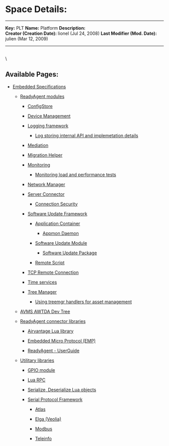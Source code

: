 Space Details:
==============

  -------------------------------- -----------------------
  **Key:**                         PLT
  **Name:**                        Platform
  **Description:**                 
  **Creator (Creation Date):**     lionel (Jul 24, 2008)
  **Last Modifier (Mod. Date):**   julien (Mar 12, 2009)
  -------------------------------- -----------------------

\
 \

Available Pages:
----------------

-   [Embedded Specifications](Embedded%2BSpecifications.md)
    -   [ReadyAgent modules](ReadyAgent%2Bmodules.md)
        -   [ConfigStore](ConfigStore.md)

        -   [Device Management](Device%2BManagement.md)

        -   [Logging framework](Logging%2Bframework.md)
            -   [Log storing internal API and implemetation
                details](Log%2Bstoring%2Binternal%2BAPI%2Band%2Bimplemetation%2Bdetails.md)

        -   [Mediation](Mediation.md)

        -   [Migration Helper](Migration%2BHelper.md)

        -   [Monitoring](Monitoring.md)
            -   [Monitoring load and performance
                tests](Monitoring%2Bload%2Band%2Bperformance%2Btests.md)

        -   [Network Manager](Network%2BManager.md)

        -   [Server Connector](Server%2BConnector.md)
            -   [Connection Security](Connection%2BSecurity.md)

        -   [Software Update
            Framework](Software%2BUpdate%2BFramework.md)
            -   [Application Container](Application%2BContainer.md)
                -   [Appmon Daemon](Appmon%2BDaemon.md)

            -   [Software Update
                Module](Software%2BUpdate%2BModule.md)
                -   [Software Update
                    Package](Software%2BUpdate%2BPackage.md)

            -   [Remote Script](Remote%2BScript.md)

        -   [TCP Remote Connection](TCP%2BRemote%2BConnection.md)

        -   [Time services](Time%2Bservices.md)

        -   [Tree Manager](Tree%2BManager.md)
            -   [Using treemgr handlers for asset
                management](Using%2Btreemgr%2Bhandlers%2Bfor%2Basset%2Bmanagement.md)

    -   [AVMS AWTDA Dev Tree](AVMS%2BAWTDA%2BDev%2BTree.md)

    -   [ReadyAgent connector
        libraries](ReadyAgent%2Bconnector%2Blibraries.md)
        -   [Airvantage Lua library](Airvantage%2BLua%2Blibrary.md)

        -   [Embedded Micro Protocol
            (EMP)](Embedded%2BMicro%2BProtocol%2B%2528EMP%2529.md)

        -   [ReadyAgent - UserGuide](ReadyAgent%2B-%2BUserGuide.md)

    -   [Utilitary libraries](Utilitary%2Blibraries.md)
        -   [GPIO module](GPIO%2Bmodule.md)

        -   [Lua RPC](Lua%2BRPC.md)

        -   [Serialize, Deserialize Lua
            objects](Serialize%252C%2BDeserialize%2BLua%2Bobjects.md)

        -   [Serial Protocol
            Framework](Serial%2BProtocol%2BFramework.md)
            -   [Atlas](Atlas.md)

            -   [Elga (Veolia)](Elga%2B%2528Veolia%2529.md)

            -   [Modbus](Modbus.md)

            -   [Teleinfo](Teleinfo.md)

